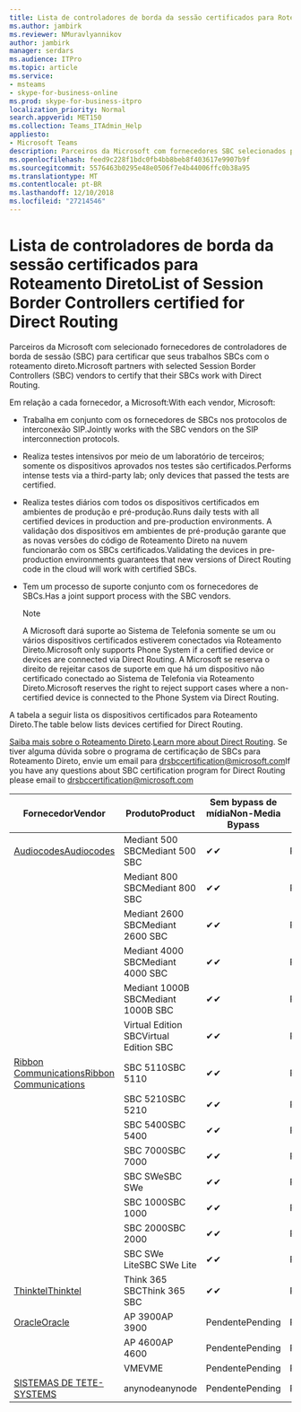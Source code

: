 ```yaml
---
title: Lista de controladores de borda da sessão certificados para Roteamento Direto
ms.author: jambirk
ms.reviewer: NMuravlyannikov
author: jambirk
manager: serdars
ms.audience: ITPro
ms.topic: article
ms.service:
- msteams
- skype-for-business-online
ms.prod: skype-for-business-itpro
localization_priority: Normal
search.appverid: MET150
ms.collection: Teams_ITAdmin_Help
appliesto:
- Microsoft Teams
description: Parceiros da Microsoft com fornecedores SBC selecionados para certificar a seus SBCs funcionam com o roteamento direto.
ms.openlocfilehash: feed9c228f1bdc0fb4bb8beb8f403617e9907b9f
ms.sourcegitcommit: 5576463b0295e48e0506f7e4b44006ffc0b38a95
ms.translationtype: MT
ms.contentlocale: pt-BR
ms.lasthandoff: 12/10/2018
ms.locfileid: "27214546"
---
```

# <a name="list-of-session-border-controllers-certified-for-direct-routing"></a><span data-ttu-id="e4076-103">Lista de controladores de borda da sessão certificados para Roteamento Direto</span><span class="sxs-lookup"><span data-stu-id="e4076-103">List of Session Border Controllers certified for Direct Routing</span></span>

<span data-ttu-id="e4076-104">Parceiros da Microsoft com selecionado fornecedores de controladores de borda de sessão (SBC) para certificar que seus trabalhos SBCs com o roteamento direto.</span><span class="sxs-lookup"><span data-stu-id="e4076-104">Microsoft partners with selected Session Border Controllers (SBC) vendors to certify that their SBCs work with Direct Routing.</span></span> 

<span data-ttu-id="e4076-105">Em relação a cada fornecedor, a Microsoft:</span><span class="sxs-lookup"><span data-stu-id="e4076-105">With each vendor, Microsoft:</span></span> 

- <span data-ttu-id="e4076-106">Trabalha em conjunto com os fornecedores de SBCs nos protocolos de interconexão SIP.</span><span class="sxs-lookup"><span data-stu-id="e4076-106">Jointly works with the SBC vendors on the SIP interconnection protocols.</span></span>
- <span data-ttu-id="e4076-107">Realiza testes intensivos por meio de um laboratório de terceiros; somente os dispositivos aprovados nos testes são certificados.</span><span class="sxs-lookup"><span data-stu-id="e4076-107">Performs intense tests via a third-party lab; only devices that passed the tests are certified.</span></span> 
- <span data-ttu-id="e4076-108">Realiza testes diários com todos os dispositivos certificados em ambientes de produção e pré-produção.</span><span class="sxs-lookup"><span data-stu-id="e4076-108">Runs daily tests with all certified devices in production and pre-production environments.</span></span> <span data-ttu-id="e4076-109">A validação dos dispositivos em ambientes de pré-produção garante que as novas versões do código de Roteamento Direto na nuvem funcionarão com os SBCs certificados.</span><span class="sxs-lookup"><span data-stu-id="e4076-109">Validating the devices in pre-production environments guarantees that new versions of Direct Routing code in the cloud will work with certified SBCs.</span></span> 
- <span data-ttu-id="e4076-110">Tem um processo de suporte conjunto com os fornecedores de SBCs.</span><span class="sxs-lookup"><span data-stu-id="e4076-110">Has a joint support process with the SBC vendors.</span></span>


  > [!NOTE]
  > <span data-ttu-id="e4076-111">A Microsoft dará suporte ao Sistema de Telefonia somente se um ou vários dispositivos certificados estiverem conectados via Roteamento Direto.</span><span class="sxs-lookup"><span data-stu-id="e4076-111">Microsoft only supports Phone System if a certified device or devices are connected via Direct Routing.</span></span> <span data-ttu-id="e4076-112">A Microsoft se reserva o direito de rejeitar casos de suporte em que há um dispositivo não certificado conectado ao Sistema de Telefonia via Roteamento Direto.</span><span class="sxs-lookup"><span data-stu-id="e4076-112">Microsoft reserves the right to reject support cases where a non-certified device is connected to the Phone System via Direct Routing.</span></span> 

<span data-ttu-id="e4076-113">A tabela a seguir lista os dispositivos certificados para Roteamento Direto.</span><span class="sxs-lookup"><span data-stu-id="e4076-113">The table below lists devices certified for Direct Routing.</span></span> 

<span data-ttu-id="e4076-114">[Saiba mais sobre o Roteamento Direto](https://aka.ms/dr).</span><span class="sxs-lookup"><span data-stu-id="e4076-114">[Learn more about Direct Routing](https://aka.ms/dr).</span></span> <span data-ttu-id="e4076-115">Se tiver alguma dúvida sobre o programa de certificação de SBCs para Roteamento Direto, envie um email para drsbccertification@microsoft.com</span><span class="sxs-lookup"><span data-stu-id="e4076-115">If you have any questions about SBC certification program for Direct Routing please email to drsbccertification@microsoft.com</span></span>


|                                                       <span data-ttu-id="e4076-116">Fornecedor</span><span class="sxs-lookup"><span data-stu-id="e4076-116">Vendor</span></span>                                                        |       <span data-ttu-id="e4076-117">Produto</span><span class="sxs-lookup"><span data-stu-id="e4076-117">Product</span></span>       | <span data-ttu-id="e4076-118">Sem bypass de mídia</span><span class="sxs-lookup"><span data-stu-id="e4076-118">Non-Media Bypass</span></span> | <span data-ttu-id="e4076-119">Bypass de mídia</span><span class="sxs-lookup"><span data-stu-id="e4076-119">Media Bypass</span></span> | <span data-ttu-id="e4076-120">Versão do software</span><span class="sxs-lookup"><span data-stu-id="e4076-120">Software Version</span></span> |
|---------------------------------------------------------------------------------------------------------------------|---------------------|------------------|--------------|------------------|
| [<span data-ttu-id="e4076-121">Audiocodes</span><span class="sxs-lookup"><span data-stu-id="e4076-121">Audiocodes</span></span>](https://www.audiocodes.com/solutions-products/products/products-for-microsoft-365/direct-routing-for-microsoft-teams) |   <span data-ttu-id="e4076-122">Mediant 500 SBC</span><span class="sxs-lookup"><span data-stu-id="e4076-122">Mediant 500 SBC</span></span>   |     <span data-ttu-id="e4076-123">&#10004;</span><span class="sxs-lookup"><span data-stu-id="e4076-123">&#10004;</span></span>     |   <span data-ttu-id="e4076-124">Pendente</span><span class="sxs-lookup"><span data-stu-id="e4076-124">Pending</span></span>    |  <span data-ttu-id="e4076-125">7.20A.200.055</span><span class="sxs-lookup"><span data-stu-id="e4076-125">7.20A.200.055</span></span>   |
|                                                                                                                     |   <span data-ttu-id="e4076-126">Mediant 800 SBC</span><span class="sxs-lookup"><span data-stu-id="e4076-126">Mediant 800 SBC</span></span>   |     <span data-ttu-id="e4076-127">&#10004;</span><span class="sxs-lookup"><span data-stu-id="e4076-127">&#10004;</span></span>     |   <span data-ttu-id="e4076-128">Pendente</span><span class="sxs-lookup"><span data-stu-id="e4076-128">Pending</span></span>    |  <span data-ttu-id="e4076-129">7.20A.200.055</span><span class="sxs-lookup"><span data-stu-id="e4076-129">7.20A.200.055</span></span>   |
|                                                                                                                     |  <span data-ttu-id="e4076-130">Mediant 2600 SBC</span><span class="sxs-lookup"><span data-stu-id="e4076-130">Mediant 2600 SBC</span></span>   |     <span data-ttu-id="e4076-131">&#10004;</span><span class="sxs-lookup"><span data-stu-id="e4076-131">&#10004;</span></span>     |   <span data-ttu-id="e4076-132">Pendente</span><span class="sxs-lookup"><span data-stu-id="e4076-132">Pending</span></span>    |  <span data-ttu-id="e4076-133">7.20A.200.055</span><span class="sxs-lookup"><span data-stu-id="e4076-133">7.20A.200.055</span></span>   |
|                                                                                                                     |  <span data-ttu-id="e4076-134">Mediant 4000 SBC</span><span class="sxs-lookup"><span data-stu-id="e4076-134">Mediant 4000 SBC</span></span>   |     <span data-ttu-id="e4076-135">&#10004;</span><span class="sxs-lookup"><span data-stu-id="e4076-135">&#10004;</span></span>     |   <span data-ttu-id="e4076-136">Pendente</span><span class="sxs-lookup"><span data-stu-id="e4076-136">Pending</span></span>    |  <span data-ttu-id="e4076-137">7.20A.200.055</span><span class="sxs-lookup"><span data-stu-id="e4076-137">7.20A.200.055</span></span>   |
|                                                                                                                     | <span data-ttu-id="e4076-138">Mediant 1000B SBC</span><span class="sxs-lookup"><span data-stu-id="e4076-138">Mediant 1000B  SBC</span></span>  |     <span data-ttu-id="e4076-139">&#10004;</span><span class="sxs-lookup"><span data-stu-id="e4076-139">&#10004;</span></span>     |   <span data-ttu-id="e4076-140">Pendente</span><span class="sxs-lookup"><span data-stu-id="e4076-140">Pending</span></span>    |  <span data-ttu-id="e4076-141">7.20A.200.055</span><span class="sxs-lookup"><span data-stu-id="e4076-141">7.20A.200.055</span></span>   |
|                                                                                                                     | <span data-ttu-id="e4076-142">Virtual Edition SBC</span><span class="sxs-lookup"><span data-stu-id="e4076-142">Virtual Edition SBC</span></span> |     <span data-ttu-id="e4076-143">&#10004;</span><span class="sxs-lookup"><span data-stu-id="e4076-143">&#10004;</span></span>     |   <span data-ttu-id="e4076-144">Pendente</span><span class="sxs-lookup"><span data-stu-id="e4076-144">Pending</span></span>    |  <span data-ttu-id="e4076-145">7.20A.200.055</span><span class="sxs-lookup"><span data-stu-id="e4076-145">7.20A.200.055</span></span>   |
|  [<span data-ttu-id="e4076-146">Ribbon Communications</span><span class="sxs-lookup"><span data-stu-id="e4076-146">Ribbon Communications</span></span>](https://ribboncommunications.com/solutions/enterprise-solutions/microsoft-skype-business)  |      <span data-ttu-id="e4076-147">SBC 5110</span><span class="sxs-lookup"><span data-stu-id="e4076-147">SBC 5110</span></span>       |     <span data-ttu-id="e4076-148">&#10004;</span><span class="sxs-lookup"><span data-stu-id="e4076-148">&#10004;</span></span>     |   <span data-ttu-id="e4076-149">Pendente</span><span class="sxs-lookup"><span data-stu-id="e4076-149">Pending</span></span>    |       <span data-ttu-id="e4076-150">V6.2</span><span class="sxs-lookup"><span data-stu-id="e4076-150">V6.2</span></span>       |
|                                                                                                                     |      <span data-ttu-id="e4076-151">SBC 5210</span><span class="sxs-lookup"><span data-stu-id="e4076-151">SBC 5210</span></span>       |     <span data-ttu-id="e4076-152">&#10004;</span><span class="sxs-lookup"><span data-stu-id="e4076-152">&#10004;</span></span>     |   <span data-ttu-id="e4076-153">Pendente</span><span class="sxs-lookup"><span data-stu-id="e4076-153">Pending</span></span>    |       <span data-ttu-id="e4076-154">V6.2</span><span class="sxs-lookup"><span data-stu-id="e4076-154">V6.2</span></span>       |
|                                                                                                                     |      <span data-ttu-id="e4076-155">SBC 5400</span><span class="sxs-lookup"><span data-stu-id="e4076-155">SBC 5400</span></span>       |     <span data-ttu-id="e4076-156">&#10004;</span><span class="sxs-lookup"><span data-stu-id="e4076-156">&#10004;</span></span>     |   <span data-ttu-id="e4076-157">Pendente</span><span class="sxs-lookup"><span data-stu-id="e4076-157">Pending</span></span>    |       <span data-ttu-id="e4076-158">V6.2</span><span class="sxs-lookup"><span data-stu-id="e4076-158">V6.2</span></span>       |
|                                                                                                                     |      <span data-ttu-id="e4076-159">SBC 7000</span><span class="sxs-lookup"><span data-stu-id="e4076-159">SBC 7000</span></span>       |     <span data-ttu-id="e4076-160">&#10004;</span><span class="sxs-lookup"><span data-stu-id="e4076-160">&#10004;</span></span>     |   <span data-ttu-id="e4076-161">Pendente</span><span class="sxs-lookup"><span data-stu-id="e4076-161">Pending</span></span>    |       <span data-ttu-id="e4076-162">V6.2</span><span class="sxs-lookup"><span data-stu-id="e4076-162">V6.2</span></span>       |
|                                                                                                                     |       <span data-ttu-id="e4076-163">SBC SWe</span><span class="sxs-lookup"><span data-stu-id="e4076-163">SBC SWe</span></span>       |     <span data-ttu-id="e4076-164">&#10004;</span><span class="sxs-lookup"><span data-stu-id="e4076-164">&#10004;</span></span>     |   <span data-ttu-id="e4076-165">Pendente</span><span class="sxs-lookup"><span data-stu-id="e4076-165">Pending</span></span>    |       <span data-ttu-id="e4076-166">V6.2</span><span class="sxs-lookup"><span data-stu-id="e4076-166">V6.2</span></span>       |
|                                                                                                                     |      <span data-ttu-id="e4076-167">SBC 1000</span><span class="sxs-lookup"><span data-stu-id="e4076-167">SBC 1000</span></span>       |     <span data-ttu-id="e4076-168">&#10004;</span><span class="sxs-lookup"><span data-stu-id="e4076-168">&#10004;</span></span>     |   <span data-ttu-id="e4076-169">Pendente</span><span class="sxs-lookup"><span data-stu-id="e4076-169">Pending</span></span>    |      <span data-ttu-id="e4076-170">V7.0.2</span><span class="sxs-lookup"><span data-stu-id="e4076-170">V7.0.2</span></span>      |
|                                                                                                                     |      <span data-ttu-id="e4076-171">SBC 2000</span><span class="sxs-lookup"><span data-stu-id="e4076-171">SBC 2000</span></span>       |     <span data-ttu-id="e4076-172">&#10004;</span><span class="sxs-lookup"><span data-stu-id="e4076-172">&#10004;</span></span>     |   <span data-ttu-id="e4076-173">Pendente</span><span class="sxs-lookup"><span data-stu-id="e4076-173">Pending</span></span>    |      <span data-ttu-id="e4076-174">V7.0.2</span><span class="sxs-lookup"><span data-stu-id="e4076-174">V7.0.2</span></span>      |
|                                                                                                                     |    <span data-ttu-id="e4076-175">SBC SWe Lite</span><span class="sxs-lookup"><span data-stu-id="e4076-175">SBC SWe Lite</span></span>     |     <span data-ttu-id="e4076-176">&#10004;</span><span class="sxs-lookup"><span data-stu-id="e4076-176">&#10004;</span></span>     |   <span data-ttu-id="e4076-177">Pendente</span><span class="sxs-lookup"><span data-stu-id="e4076-177">Pending</span></span>    |      <span data-ttu-id="e4076-178">V7.0.4</span><span class="sxs-lookup"><span data-stu-id="e4076-178">V7.0.4</span></span>      |
|                     [<span data-ttu-id="e4076-179">Thinktel</span><span class="sxs-lookup"><span data-stu-id="e4076-179">Thinktel</span></span>](https://www.thinktel.ca/services/think-365/think-365-overview/)                      |    <span data-ttu-id="e4076-180">Think 365 SBC</span><span class="sxs-lookup"><span data-stu-id="e4076-180">Think 365 SBC</span></span>    |     <span data-ttu-id="e4076-181">&#10004;</span><span class="sxs-lookup"><span data-stu-id="e4076-181">&#10004;</span></span>     |   <span data-ttu-id="e4076-182">Pendente</span><span class="sxs-lookup"><span data-stu-id="e4076-182">Pending</span></span>    |       <span data-ttu-id="e4076-183">V1.4</span><span class="sxs-lookup"><span data-stu-id="e4076-183">V1.4</span></span>       |
|                     [<span data-ttu-id="e4076-184">Oracle</span><span class="sxs-lookup"><span data-stu-id="e4076-184">Oracle</span></span>](https://www.oracle.com/industries/communications/products/session-border-controller/index.html)                      |    <span data-ttu-id="e4076-185">AP 3900</span><span class="sxs-lookup"><span data-stu-id="e4076-185">AP 3900</span></span>       |   <span data-ttu-id="e4076-186">Pendente</span><span class="sxs-lookup"><span data-stu-id="e4076-186">Pending</span></span>    |   <span data-ttu-id="e4076-187">Pendente</span><span class="sxs-lookup"><span data-stu-id="e4076-187">Pending</span></span>  |   <span data-ttu-id="e4076-188">Pendente</span><span class="sxs-lookup"><span data-stu-id="e4076-188">Pending</span></span>    |
|                                                                                                                     |      <span data-ttu-id="e4076-189">AP 4600</span><span class="sxs-lookup"><span data-stu-id="e4076-189">AP 4600</span></span>         |    <span data-ttu-id="e4076-190">Pendente</span><span class="sxs-lookup"><span data-stu-id="e4076-190">Pending</span></span>    |   <span data-ttu-id="e4076-191">Pendente</span><span class="sxs-lookup"><span data-stu-id="e4076-191">Pending</span></span>    |      <span data-ttu-id="e4076-192">Pendente</span><span class="sxs-lookup"><span data-stu-id="e4076-192">Pending</span></span>      |
|                                                                                                                     |      <span data-ttu-id="e4076-193">VME</span><span class="sxs-lookup"><span data-stu-id="e4076-193">VME</span></span>             |    <span data-ttu-id="e4076-194">Pendente</span><span class="sxs-lookup"><span data-stu-id="e4076-194">Pending</span></span>    |   <span data-ttu-id="e4076-195">Pendente</span><span class="sxs-lookup"><span data-stu-id="e4076-195">Pending</span></span>    |      <span data-ttu-id="e4076-196">Pendente</span><span class="sxs-lookup"><span data-stu-id="e4076-196">Pending</span></span>      |
|                     [<span data-ttu-id="e4076-197">SISTEMAS DE TE</span><span class="sxs-lookup"><span data-stu-id="e4076-197">TE-SYSTEMS</span></span>](https://www.anynode.de/anynode-and-microsoft-teams/)                               |     <span data-ttu-id="e4076-198">anynode</span><span class="sxs-lookup"><span data-stu-id="e4076-198">anynode</span></span>         |    <span data-ttu-id="e4076-199">Pendente</span><span class="sxs-lookup"><span data-stu-id="e4076-199">Pending</span></span>    |   <span data-ttu-id="e4076-200">Pendente</span><span class="sxs-lookup"><span data-stu-id="e4076-200">Pending</span></span>    |      <span data-ttu-id="e4076-201">Pendente</span><span class="sxs-lookup"><span data-stu-id="e4076-201">Pending</span></span>      |
